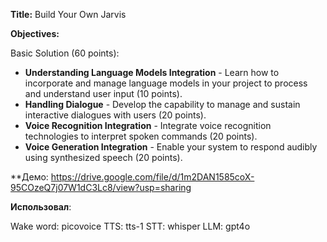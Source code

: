 **Title:** Build Your Own Jarvis

**Objectives:**

Basic Solution (60 points):

* **Understanding Language Models Integration** - Learn how to incorporate and manage language models in your project to process and understand user input (10 points).
* **Handling Dialogue** - Develop the capability to manage and sustain interactive dialogues with users (20 points).
* **Voice Recognition Integration** - Integrate voice recognition technologies to interpret spoken commands (20 points).
* **Voice Generation Integration** - Enable your system to respond audibly using synthesized speech (20 points).


**Демо:
https://drive.google.com/file/d/1m2DAN1585coX-95COzeQ7j07W1dC3Lc8/view?usp=sharing

**Использовал**:

Wake word: picovoice
TTS: tts-1
STT: whisper
LLM: gpt4o
